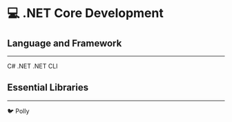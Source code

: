 # 💻 .NET Core Development

## Language and Framework
---

C#
.NET
.NET CLI

## Essential Libraries
---

🐦 Polly